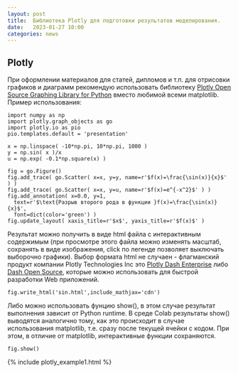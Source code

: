 ```yaml
---
layout: post
title:  Библиотека Plotly для подготовки результатов моделирования.
date:   2023-01-27 10:00
categories: news
---
```



## Plotly

При оформлении материалов для статей, дипломов и т.п. для отрисовки графиков и диаграмм рекомендую использовать библиотеку 
[Plotly Open Source Graphing Library for Python](https://plotly.com/python/) вместо любимой всеми matplotlib. Пример использования:

``````
import numpy as np
import plotly.graph_objects as go
import plotly.io as pio
pio.templates.default = 'presentation'

x = np.linspace( -10*np.pi, 10*np.pi, 1000 )
y = np.sin( x )/x
u = np.exp( -0.1*np.square(x) )

fig = go.Figure()
fig.add_trace( go.Scatter( x=x, y=y, name=r'$f(x)=\frac{\sin(x)}{x}$' ) )
fig.add_trace( go.Scatter( x=x, y=u, name=r'$f(x)=e^{-x^2}$' ) )
fig.add_annotation( x=0.0, y=1, 
  text=r'$\text{Разрыв второго рода в функции }f(x)=\frac{\sin(x)}{x}$', 
  font=dict(color='green') )
fig.update_layout( xaxis_title=r'$x$', yaxis_title=r'$f(x)$' )
``````
Результат можно получить в виде html файла с интерактивным содержимым (при просмотре этого файла можно изменять масштаб, сохранять в виде изображения, click по легенде позволяет выключать выборочно графики). Выбор формата html не случаен - флагманский продукт компании Plotly Technologies Inc это [Plotly Dash Enterprise](https://dash.gallery/Portal/) либо [Dash Open Source](https://dash.plotly.com/), которые можно использовать для быстрой разработки Web приложений.


``````
fig.write_html('sin.html',include_mathjax='cdn')
``````

Либо можно использовать фунцию show(), в этом случае результат выполнения зависит от Python runtime. В среде Colab результаты show() выводятся аналогично тому, как это происходит в случае использования matplotlib, т.е. сразу после текущей ячейки с кодом. При этом, в отличие от matplotlib, интерактивные функции
сохраняются.


``````
fig.show()
``````


{% include plotly_example1.html %}





